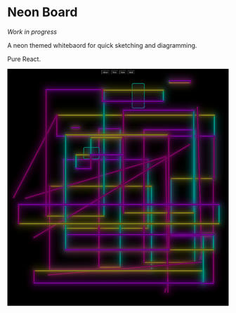 # Neon Board

_Work in progress_

A neon themed whitebaord for quick sketching and diagramming.

Pure React.

![Screenshot](docs/screenshot.png)
